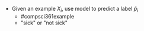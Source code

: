 - Given an example $X_i$, use model to predict a label $\hat{p}_i$ 
	- #compsci361example 
	- "sick" or "not sick"